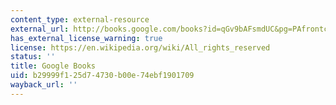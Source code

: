 ```yaml
---
content_type: external-resource
external_url: http://books.google.com/books?id=qGv9bAFsmdUC&pg=PAfrontcover
has_external_license_warning: true
license: https://en.wikipedia.org/wiki/All_rights_reserved
status: ''
title: Google Books
uid: b29999f1-25d7-4730-b00e-74ebf1901709
wayback_url: ''
---
```

